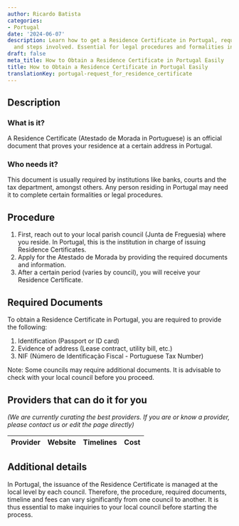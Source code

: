 ```yaml
---
author: Ricardo Batista
categories:
- Portugal
date: '2024-06-07'
description: Learn how to get a Residence Certificate in Portugal, required documents,
  and steps involved. Essential for legal procedures and formalities in Portugal.
draft: false
meta_title: How to Obtain a Residence Certificate in Portugal Easily
title: How to Obtain a Residence Certificate in Portugal Easily
translationKey: portugal-request_for_residence_certificate
---
```


## Description
### What is it?
A Residence Certificate (Atestado de Morada in Portuguese) is an official document that proves your residence at a certain address in Portugal.
### Who needs it?
This document is usually required by institutions like banks, courts and the tax department, amongst others. Any person residing in Portugal may need it to complete certain formalities or legal procedures.

## Procedure
1. First, reach out to your local parish council (Junta de Freguesia) where you reside. In Portugal, this is the institution in charge of issuing Residence Certificates.
2. Apply for the Atestado de Morada by providing the required documents and information.
3. After a certain period (varies by council), you will receive your Residence Certificate.

## Required Documents
To obtain a Residence Certificate in Portugal, you are required to provide the following:

1. Identification (Passport or ID card)
2. Evidence of address (Lease contract, utility bill, etc.)
3. NIF (Número de Identificação Fiscal - Portuguese Tax Number)

Note: Some councils may require additional documents. It is advisable to check with your local council before you proceed.

## Providers that can do it for you

_(We are currently curating the best providers. If you are or know a provider, please contact us or edit the page directly)_

| Provider        |     Website     |     Timelines    |       Cost      |
| --------------- | --------------- |  :-------------: | :-------------: |

## Additional details
In Portugal, the issuance of the Residence Certificate is managed at the local level by each council. Therefore, the procedure, required documents, timeline and fees can vary significantly from one council to another. It is thus essential to make inquiries to your local council before starting the process.